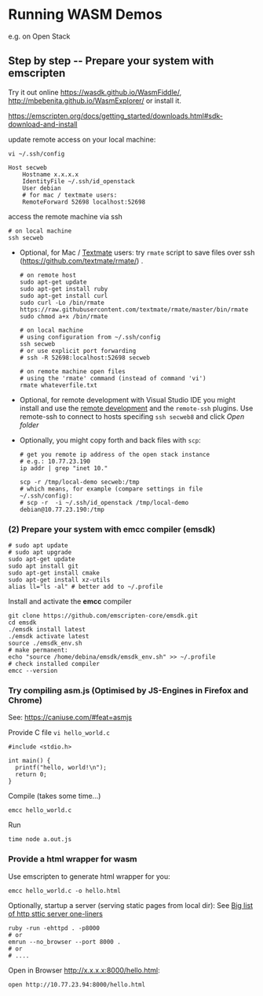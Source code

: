 # Running WASM Demos 

e.g. on Open Stack

## Step by step -- Prepare your system with emscripten

Try it out online <https://wasdk.github.io/WasmFiddle/>, <http://mbebenita.github.io/WasmExplorer/> or install it.


<https://emscripten.org/docs/getting_started/downloads.html#sdk-download-and-install>


update remote access on your local machine:

```
vi ~/.ssh/config
```

```
Host secweb
    Hostname x.x.x.x
    IdentityFile ~/.ssh/id_openstack
    User debian 
    # for mac / textmate users:
    RemoteForward 52698 localhost:52698
```

access the remote machine via ssh

```
# on local machine
ssh secweb
```

* Optional, for Mac / [Textmate](https://macromates.com) users: try ```rmate``` script to save files over ssh (<https://github.com/textmate/rmate/>) .

	```
	# on remote host
	sudo apt-get update
	sudo apt-get install ruby
	sudo apt-get install curl
	sudo curl -Lo /bin/rmate https://raw.githubusercontent.com/textmate/rmate/master/bin/rmate 
	sudo chmod a+x /bin/rmate 
	```

	```
	# on local machine 
	# using configuration from ~/.ssh/config
	ssh secweb
	# or use explicit port forwarding
	# ssh -R 52698:localhost:52698 secweb
	```

	```
	# on remote machine open files 
	# using the 'rmate' command (instead of command 'vi')   
	rmate whateverfile.txt
	```

* Optional, for remote development with Visual Studio IDE you might install and use the [remote development](https://code.visualstudio.com/docs/remote/ssh) and the ```remote-ssh``` plugins. Use remote-ssh to connect to hosts specifing ```ssh secweb8``` and click *Open folder*

* Optionally, you might copy forth and back files with ```scp```:

	```
	# get you remote ip address of the open stack instance
	# e.g.: 10.77.23.190 
	ip addr | grep "inet 10." 
	```

	```
	scp -r /tmp/local-demo secweb:/tmp
	# which means, for example (compare settings in file ~/.ssh/config):
	# scp -r  -i ~/.ssh/id_openstack /tmp/local-demo debian@10.77.23.190:/tmp
	``` 


### (2) Prepare your system with emcc compiler (emsdk)


```
# sudo apt update
# sudo apt upgrade
sudo apt-get update
sudo apt install git
sudo apt-get install cmake
sudo apt-get install xz-utils
alias ll="ls -al" # better add to ~/.profile
```

Install and activate the **emcc** compiler

```
git clone https://github.com/emscripten-core/emsdk.git
cd emsdk
./emsdk install latest
./emsdk activate latest
source ./emsdk_env.sh
# make permanent:
echo "source /home/debina/emsdk/emsdk_env.sh" >> ~/.profile
# check installed compiler
emcc --version
```

### Try compiling asm.js (Optimised by JS-Engines in Firefox and Chrome)

See: <https://caniuse.com/#feat=asmjs>

Provide C file ```vi hello_world.c```

```
#include <stdio.h>

int main() {
  printf("hello, world!\n");
  return 0;
}
```

Compile (takes some time...)

```
emcc hello_world.c 
```

Run

```
time node a.out.js
```


### Provide a html wrapper for wasm

Use emscripten to generate html wrapper for you:

```
emcc hello_world.c -o hello.html 
```


Optionally, startup a server (serving static pages from local dir):
See [Big list of http sttic server one-liners](https://gist.github.com/willurd/5720255)

```
ruby -run -ehttpd . -p8000
# or
emrun --no_browser --port 8000 .
# or
# ....
```

Open in Browser <http://x.x.x.x:8000/hello.html>: 

```
open http://10.77.23.94:8000/hello.html
```